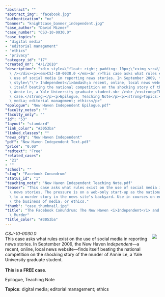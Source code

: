 ```yaml
---
"abstract": ""
"abstract_img": "facebook.jpg"
"authentication": "no"
"banner": "knightcase_banner_independent.jpg"
"case_author": "David Mizner"
"case_number": "CSJ-10-0030.0"
"case_topics":
- "digital media"
- "editorial management"
- "ethics"
- "privacy"
"category_id": "17"
"created_on": "4/1/2010"
"description": "<div style=\"float: right; padding: 10px;\"><img src=\"/casestudy/files/photos/410/abstract_2.jpg\"\
  \ /></div><p><em>CSJ-10-0030.0 </em><br />This case asks what rules exist on the\
  \ use of social media in reporting news stories. In September 2009, the New Haven<i\
  \ style=\"\"> Independent</i>&mdash;a recent, online, local news website&mdash;finds\
  \ itself beating the national competition on the shocking story of the murder of\
  \ Annie Le, a Yale University graduate student.<br /><br /><strong>This is a FREE\
  \ case.</strong></p><p>Epilogue, Teaching Note</p><p><strong>Topics:</strong> digital\
  \ media; editorial management; ethics</p>"
"epologue": "New Haven Independent Epilogue.pdf"
"faculty_notes": ""
"faculty_only": ""
"id": "53"
"layout": "standard"
"link_color": "#3053ba"
"linked_classes": ""
"news_org": "New Haven Independent"
"pdf": "New Haven Independent Text.pdf"
"price": "0.00"
"redtext": "Free"
"related_cases":
- "21"
- ""
"school": ""
"slug": "Facebook Conundrum"
"status_id": "1"
"teaching_note": "New Haven Independent Teaching Note.pdf"
"teaser": "This case asks what rules exist on the use of social media in reporting\
  \ news stories. The pressure is on a web-only start-up as the national press flock\
  \ to a murder story in the news site's backyard. Use in courses on editorial management;\
  \ the business of media; or ethics."
"thumb": "case_thumbnail.jpg"
"title": "The Facebook Conundrum: The New Haven <i>Independent</i> and the Annie Le\
  \ Murder"
"title_color": "#3053ba"
---
```

<div style="float: right; padding: 10px;"><img src="/casestudy/files/photos/410/abstract_2.jpg" /></div><p><em>CSJ-10-0030.0 </em><br />This case asks what rules exist on the use of social media in reporting news stories. In September 2009, the New Haven<i style=""> Independent</i>&mdash;a recent, online, local news website&mdash;finds itself beating the national competition on the shocking story of the murder of Annie Le, a Yale University graduate student.<br /><br /><strong>This is a FREE case.</strong></p><p>Epilogue, Teaching Note</p><p><strong>Topics:</strong> digital media; editorial management; ethics</p>